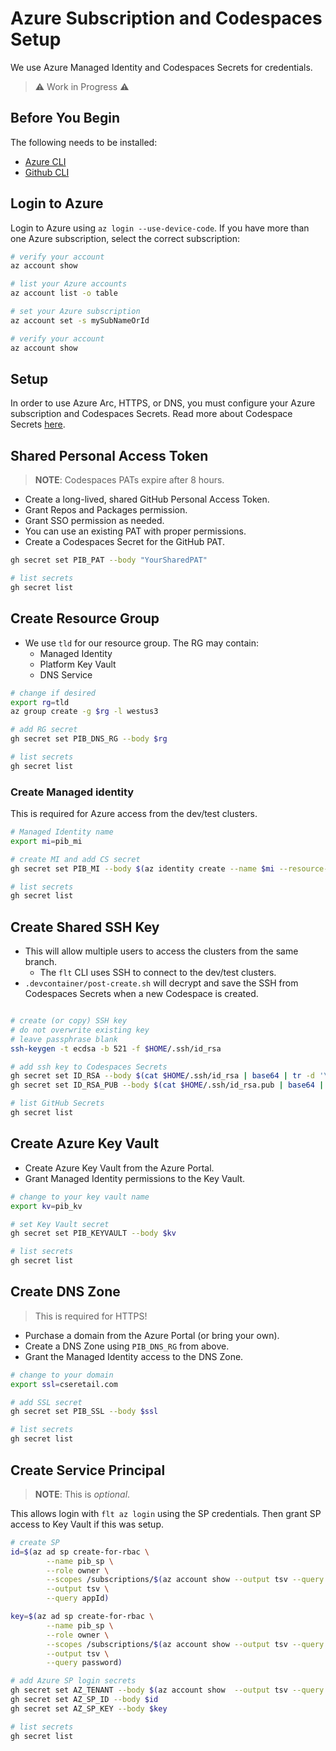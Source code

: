 # Azure Subscription and Codespaces Setup

We use Azure Managed Identity and Codespaces Secrets for credentials.

> ⚠️ Work in Progress ⚠️

## Before You Begin

The following needs to be installed:

* [Azure CLI](https://learn.microsoft.com/en-us/cli/azure/install-azure-cli)
* [Github CLI](https://cli.github.com/manual/installation)

## Login to Azure

Login to Azure using `az login --use-device-code`. If you have more than one Azure subscription, select
the correct subscription:

```bash
# verify your account
az account show

# list your Azure accounts
az account list -o table

# set your Azure subscription
az account set -s mySubNameOrId

# verify your account
az account show
```

## Setup

In order to use Azure Arc, HTTPS, or DNS, you must configure your Azure subscription and Codespaces
Secrets. Read more about Codespace Secrets [here](https://docs.github.com/en/rest/codespaces/secrets#about-the-codespaces-user-secrets-api).

## Shared Personal Access Token

> **NOTE**: Codespaces PATs expire after 8 hours.

* Create a long-lived, shared GitHub Personal Access Token.
* Grant Repos and Packages permission.
* Grant SSO permission as needed.
* You can use an existing PAT with proper permissions.
* Create a Codespaces Secret for the GitHub PAT.

```bash
gh secret set PIB_PAT --body "YourSharedPAT"

# list secrets
gh secret list
```

## Create Resource Group

* We use `tld` for our resource group. The RG may contain:
  * Managed Identity
  * Platform Key Vault
  * DNS Service

```bash
# change if desired
export rg=tld
az group create -g $rg -l westus3

# add RG secret
gh secret set PIB_DNS_RG --body $rg

# list secrets
gh secret list
```

### Create Managed identity

This is required for Azure access from the dev/test clusters.

```bash
# Managed Identity name
export mi=pib_mi

# create MI and add CS secret
gh secret set PIB_MI --body $(az identity create --name $mi --resource-group $rg --query id -o tsv)

# list secrets
gh secret list
```

## Create Shared SSH Key

* This will allow multiple users to access the clusters from the same branch.
  * The `flt` CLI uses SSH to connect to the dev/test clusters.
* `.devcontainer/post-create.sh` will decrypt and save the SSH from Codespaces Secrets when a new
  Codespace is created.

```bash

# create (or copy) SSH key
# do not overwrite existing key
# leave passphrase blank
ssh-keygen -t ecdsa -b 521 -f $HOME/.ssh/id_rsa

# add ssh key to Codespaces Secrets
gh secret set ID_RSA --body $(cat $HOME/.ssh/id_rsa | base64 | tr -d '\n')
gh secret set ID_RSA_PUB --body $(cat $HOME/.ssh/id_rsa.pub | base64 | tr -d '\n')

# list GitHub Secrets
gh secret list
```

## Create Azure Key Vault

* Create Azure Key Vault from the Azure Portal.
* Grant Managed Identity permissions to the Key Vault.

```bash
# change to your key vault name
export kv=pib_kv

# set Key Vault secret
gh secret set PIB_KEYVAULT --body $kv

# list secrets
gh secret list
```

## Create DNS Zone

> This is required for HTTPS!

* Purchase a domain from the Azure Portal (or bring your own).
* Create a DNS Zone using `PIB_DNS_RG` from above.
* Grant the Managed Identity access to the DNS Zone.

```bash
# change to your domain
export ssl=cseretail.com

# add SSL secret
gh secret set PIB_SSL --body $ssl

# list secrets
gh secret list
```

## Create Service Principal

> **NOTE**: This is _optional_.

This allows login with `flt az login` using the SP credentials. Then grant SP access to Key Vault if
this was setup.

```bash
# create SP
id=$(az ad sp create-for-rbac \
        --name pib_sp \
        --role owner \
        --scopes /subscriptions/$(az account show --output tsv --query id) \
        --output tsv \
        --query appId)

key=$(az ad sp create-for-rbac \
        --name pib_sp \
        --role owner \
        --scopes /subscriptions/$(az account show --output tsv --query id) \
        --output tsv \
        --query password)

# add Azure SP login secrets
gh secret set AZ_TENANT --body $(az account show  --output tsv --query tenantId)
gh secret set AZ_SP_ID --body $id
gh secret set AZ_SP_KEY --body $key

# list secrets
gh secret list
```
